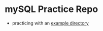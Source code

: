 # mySQL Practice Repo

- practicing with an [example directory](https://github.com/datacharmer/test_db.git)
